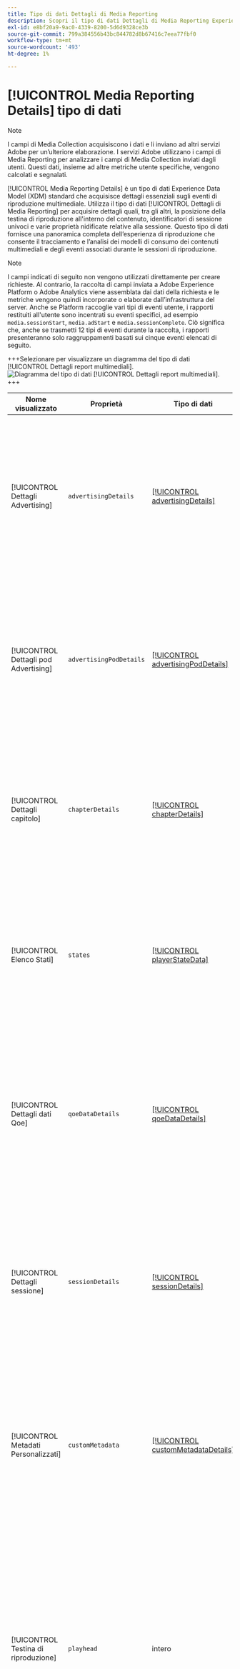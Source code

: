 ```yaml
---
title: Tipo di dati Dettagli di Media Reporting
description: Scopri il tipo di dati Dettagli di Media Reporting Experience Data Model (XDM).
exl-id: e8bf20a9-9ac0-4339-8200-5d6d9328ce3b
source-git-commit: 799a384556b43bc844782d8b67416c7eea77fbf0
workflow-type: tm+mt
source-wordcount: '493'
ht-degree: 1%

---
```


# [!UICONTROL Media Reporting Details] tipo di dati

>[!NOTE]
>
>I campi di Media Collection acquisiscono i dati e li inviano ad altri servizi Adobe per un’ulteriore elaborazione. I servizi Adobe utilizzano i campi di Media Reporting per analizzare i campi di Media Collection inviati dagli utenti. Questi dati, insieme ad altre metriche utente specifiche, vengono calcolati e segnalati.

[!UICONTROL Media Reporting Details] è un tipo di dati Experience Data Model (XDM) standard che acquisisce dettagli essenziali sugli eventi di riproduzione multimediale. Utilizza il tipo di dati [!UICONTROL Dettagli di Media Reporting] per acquisire dettagli quali, tra gli altri, la posizione della testina di riproduzione all&#39;interno del contenuto, identificatori di sessione univoci e varie proprietà nidificate relative alla sessione. Questo tipo di dati fornisce una panoramica completa dell’esperienza di riproduzione che consente il tracciamento e l’analisi dei modelli di consumo dei contenuti multimediali e degli eventi associati durante le sessioni di riproduzione.

>[!NOTE]
>
>I campi indicati di seguito non vengono utilizzati direttamente per creare richieste. Al contrario, la raccolta di campi inviata a Adobe Experience Platform o Adobe Analytics viene assemblata dai dati della richiesta e le metriche vengono quindi incorporate o elaborate dall’infrastruttura del server. Anche se Platform raccoglie vari tipi di eventi utente, i rapporti restituiti all&#39;utente sono incentrati su eventi specifici, ad esempio `media.sessionStart`, `media.adStart` e `media.sessionComplete`. Ciò significa che, anche se trasmetti 12 tipi di eventi durante la raccolta, i rapporti presenteranno solo raggruppamenti basati sui cinque eventi elencati di seguito.

+++Selezionare per visualizzare un diagramma del tipo di dati [!UICONTROL Dettagli report multimediali].
![Diagramma del tipo di dati [!UICONTROL Dettagli report multimediali].](../images/data-types/media-reporting-details.png)
+++

| Nome visualizzato | Proprietà | Tipo di dati | Descrizione |
| --------------------- | --------------- | --------- | ----------- |
| [!UICONTROL Dettagli Advertising] | `advertisingDetails` | [[!UICONTROL advertisingDetails]](./advertising-details-reporting.md) | I dettagli di Advertising si riferiscono a informazioni specifiche relative alle attività pubblicitarie durante l’evento esperienza. Ciò include metadati di annunci, specifiche di targeting e metriche delle prestazioni. |
| [!UICONTROL Dettagli pod Advertising] | `advertisingPodDetails` | [[!UICONTROL advertisingPodDetails]](./advertising-pod-details-reporting.md) | I Dettagli del pod di Advertising contengono informazioni sui pod di annunci all’interno dell’evento esperienza. Fornisce informazioni approfondite sulla sequenza degli annunci, sui contenuti e sulle metriche di coinvolgimento. |
| [!UICONTROL Dettagli capitolo] | `chapterDetails` | [[!UICONTROL chapterDetails]](./chapter-details-reporting.md) | Dettagli capitolo acquisisce i dati relativi ai capitoli o alle parti segmentate del contenuto. Fornisce informazioni sui marcatori capitolo, le timeline e i metadati associati. |
| [!UICONTROL Elenco Stati] | `states` | [[!UICONTROL playerStateData]](./player-state-data-reporting.md) | La proprietà States è un array che acquisisce vari stati durante l’evento esperienza. Questa proprietà fornisce dati sequenziali sulla riproduzione, sulle azioni dell’utente o sulle modifiche al contenuto. |
| [!UICONTROL Dettagli dati Qoe] | `qoeDataDetails` | [[!UICONTROL qoeDataDetails]](./qoe-data-details-reporting.md) | I dettagli dei dati QoE (Quality of Experience) acquisiscono metriche relative alle prestazioni e dati sull&#39;esperienza utente. Fornisce informazioni approfondite sulla qualità, la reattività e le interazioni degli utenti. |
| [!UICONTROL Dettagli sessione] | `sessionDetails` | [[!UICONTROL sessionDetails]](./session-details-reporting.md) | I dettagli della sessione includono informazioni complete associate all’evento esperienza, che offrono informazioni approfondite sulle interazioni degli utenti, sulla durata e sui dati contestuali relativi alla sessione di riproduzione. |
| [!UICONTROL Metadati Personalizzati] | `customMetadata` | [[!UICONTROL customMetadataDetails]](./custom-metadata-details-reporting.md) | I metadati personalizzati contengono metadati definiti dall&#39;utente o aggiuntivi associati all&#39;evento esperienza. Questi metadati consentono di includere dati personalizzati o specifici nel contesto dell’evento. |
| [!UICONTROL Testina di riproduzione] | `playhead` | intero | La testina di riproduzione rappresenta la posizione di riproduzione corrente all’interno del contenuto multimediale. Per il contenuto live, indica il secondo corrente del giorno (0 &lt;= indicatore di riproduzione &lt; 86400). Per il contenuto registrato, riflette il secondo corrente della durata del contenuto (0 &lt;= indicatore di riproduzione &lt; lunghezza contenuto). |

{style="table-layout:auto"}
